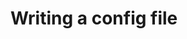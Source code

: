 # Writing a config file

```python

```

<!-- #raw -->
```{include} ../../../src/simfmri/conf/simulation/sl_basic.yaml
```
<!-- #endraw -->

<!-- #raw -->

<!-- #endraw -->

